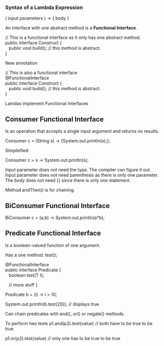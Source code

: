 ### Syntax of a Lambda Expression
( input parameters ) -> { body }

An interface with one abstract method is a **Functional Interface**.

// This is a functional interface as it only has one abstract method.  
public interface Construct  {  
&nbsp;&nbsp;&nbsp;public void build(); // this method is abstract.  
}

New annotation

// This is also a functional interface  
@FunctionalInterface  
public interface Construct  {  
&nbsp;&nbsp;&nbsp;public void build(); // this method is abstract.  
}

Lamdas implement Functional Interfaces

## Consumer Functional Interface
Is an operation that accepts a single input argument and returns no results.

Consumer<String> c = (String s) -> {System.out.println(s);};

Simpliefied:

Consumer<String> c = s -> System.out.println(s);

Input parameter does not need the type. The compiler can figure it out.
Input parameter does not need parenthesis as there is only one parameter.
The body does not need {} since there is only one statement.

Method andThen() is for chaining.

## BiConsumer Functional Interface
BiConsumer<String> c = (a,b) -> System.out.println(a*b);

## Predicate Functional Interface
Is a boolean-valued function of one argument.

Has a one method: test();

@FunctionalInterface  
public interface Predicate<T> {  
&nbsp;&nbsp;&nbsp;boolean test(T t);  

&nbsp;&nbsp;&nbsp;// more stuff
}

Predicate<int> b = (i) -> i > 10;

System.out.println(b.test(20)); // displays true

Can chain predicates with and(), or() or negate() methods.

To perform two tests
p1.and(p2).test(value) // both have to be true to be true

p1.or(p2).test(value) // only one has to be true to be true




